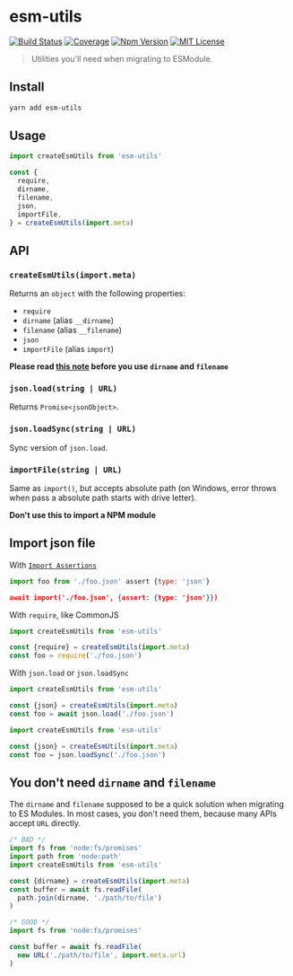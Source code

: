 # esm-utils

[![Build Status][github_actions_badge]][github_actions_link]
[![Coverage][coveralls_badge]][coveralls_link]
[![Npm Version][package_version_badge]][package_link]
[![MIT License][license_badge]][license_link]

[github_actions_badge]: https://img.shields.io/github/workflow/status/fisker/esm-utils/CI/main?style=flat-square
[github_actions_link]: https://github.com/fisker/esm-utils/actions?query=branch%3Amain
[coveralls_badge]: https://img.shields.io/coveralls/github/fisker/esm-utils/main?style=flat-square
[coveralls_link]: https://coveralls.io/github/fisker/esm-utils?branch=main
[license_badge]: https://img.shields.io/npm/l/esm-utils.svg?style=flat-square
[license_link]: https://github.com/fisker/esm-utils/blob/main/license
[package_version_badge]: https://img.shields.io/npm/v/esm-utils.svg?style=flat-square
[package_link]: https://www.npmjs.com/package/esm-utils

> Utilities you'll need when migrating to ESModule.

## Install

```bash
yarn add esm-utils
```

## Usage

<!-- prettier-ignore -->
```js
import createEsmUtils from 'esm-utils'

const {
  require,
  dirname,
  filename,
  json,
  importFile,
} = createEsmUtils(import.meta)
```

## API

### `createEsmUtils(import.meta)`

Returns an `object` with the following properties:

- `require`
- `dirname` (alias `__dirname`)
- `filename` (alias `__filename`)
- `json`
- `importFile` (alias `import`)

**Please read [this note](#you-dont-need-dirname-and-filename) before you use `dirname` and `filename`**

### `json.load(string | URL)`

Returns `Promise<jsonObject>`.

### `json.loadSync(string | URL)`

Sync version of `json.load`.

### `importFile(string | URL)`

Same as `import()`, but accepts absolute path (on Windows, error throws when pass a absolute path starts with drive letter).

**Don't use this to import a NPM module**

## Import json file

With [`Import Assertions`](https://github.com/tc39/proposal-import-assertions)

```js
import foo from './foo.json' assert {type: 'json'}
```

```json
await import('./foo.json', {assert: {type: 'json'}})
```

With `require`, like CommonJS

```js
import createEsmUtils from 'esm-utils'

const {require} = createEsmUtils(import.meta)
const foo = require('./foo.json')
```

With `json.load` or `json.loadSync`

```js
import createEsmUtils from 'esm-utils'

const {json} = createEsmUtils(import.meta)
const foo = await json.load('./foo.json')
```

```js
import createEsmUtils from 'esm-utils'

const {json} = createEsmUtils(import.meta)
const foo = json.loadSync('./foo.json')
```

## You don't need `dirname` and `filename`

The `dirname` and `filename` supposed to be a quick solution when migrating to ES Modules. In most cases, you don't need them, because many APIs accept `URL` directly.

<!-- prettier-ignore -->
```js
/* BAD */
import fs from 'node:fs/promises'
import path from 'node:path'
import createEsmUtils from 'esm-utils'

const {dirname} = createEsmUtils(import.meta)
const buffer = await fs.readFile(
  path.join(dirname, './path/to/file')
)
```

<!-- prettier-ignore -->
```js
/* GOOD */
import fs from 'node:fs/promises'

const buffer = await fs.readFile(
  new URL('./path/to/file', import.meta.url)
)
```
